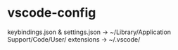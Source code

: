 # vscode-config

keybindings.json & settings.json -> ~/Library/Application Support/Code/User/
extensions -> ~/.vscode/
